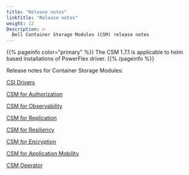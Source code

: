 ```yaml
---
title: "Release notes"
linkTitle: "Release notes"
weight: 12
Description: >
  Dell Container Storage Modules (CSM) release notes
---
```

{{% pageinfo color="primary" %}}
The CSM 1.7.1 is applicable to helm based installations of PowerFlex driver.
{{% /pageinfo %}}

Release notes for Container Storage Modules:

[CSI Drivers](../csidriver/release)

[CSM for Authorization](../authorization/release)

[CSM for Observability](../observability/release)

[CSM for Replication](../replication/release)

[CSM for Resiliency](../resiliency/release)

[CSM for Encryption](../secure/encryption/release)

[CSM for Application Mobility](../applicationmobility/release)

[CSM Operator](../deployment/csmoperator/release)
